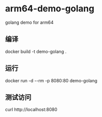 # arm64-demo-golang
golang demo for arm64

## 编译
docker build -t demo-golang .

## 运行
docker run -d --rm -p 8080:80 demo-golang

## 测试访问
curl http://localhost:8080